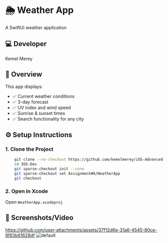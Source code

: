 # 🌦 Weather App

A SwiftUI weather application

## 💻 Developer
Kemel Merey

## 📲 Overview

This app displays:
- ✅ Current weather conditions
- ✅ 3-day forecast
- ✅ UV index and wind speed
- ✅ Sunrise & sunset times
- ✅ Search functionality for any city

## ⚙️ Setup Instructions

### 1. Clone the Project

```bash
    git clone --no-checkout https://github.com/kemelmerey/iOS-Advanced.git
    cd IOS-Dev
    git sparse-checkout init --cone
    git sparse-checkout set Assignment#6/WeatherApp
    git checkout
```

### 2. Open in Xcode

Open `WeatherApp.xcodeproj`


## 📸 Screenshots/Video




https://github.com/user-attachments/assets/37f12d6e-31a6-4545-80ce-9f83b61628df
![default](https://github.com/user-attachments/assets/4433c888-a09b-4854-b980-4f4aeca03d1f)

